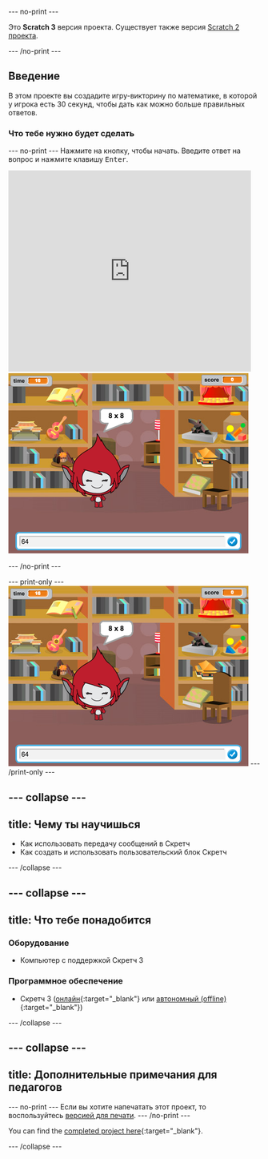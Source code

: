 \--- no-print \---

Это **Scratch 3** версия проекта. Существует также версия [Scratch 2 проекта](https://projects.raspberrypi.org/en/projects/brain-game-scratch2).

\--- /no-print \---

## Введение

В этом проекте вы создадите игру-викторину по математике, в которой у игрока есть 30 секунд, чтобы дать как можно больше правильных ответов.

### Что тебе нужно будет сделать

\--- no-print \--- Нажмите на кнопку, чтобы начать. Введите ответ на вопрос и нажмите клавишу <kbd>Enter</kbd>.

<div class="scratch-preview">
  <iframe allowtransparency="true" width="485" height="402" src="https://scratch.mit.edu/projects/embed/250234955/?autostart=false" frameborder="0" scrolling="no"></iframe>
  <img src="images/brain-final.png">
</div>

\--- /no-print \---

\--- print-only \--- ![Brain Game](images/brain-final.png) \--- /print-only \---

## \--- collapse \---

## title: Чему ты научишься

+ Как использовать передачу сообщений в Скретч
+ Как создать и использовать пользовательский блок Скретч

\--- /collapse \---

## \--- collapse \---

## title: Что тебе понадобится

### Оборудование

+ Компьютер с поддержкой Скретч 3

### Программное обеспечение

+ Скретч 3 ([онлайн](http://rpf.io/scratchon){:target="_blank"} или [автономный (offline)](http://rpf.io/scratchoff){:target="_blank"})

\--- /collapse \---

## \--- collapse \---

## title: Дополнительные примечания для педагогов

\--- no-print \--- Если вы хотите напечатать этот проект, то воспользуйтесь [версией для печати](https://projects.raspberrypi.org/en/projects/brain-game/print). \--- /no-print \---

You can find the [completed project here](http://rpf.io/p/en/brain-game-get){:target="_blank"}.

\--- /collapse \---